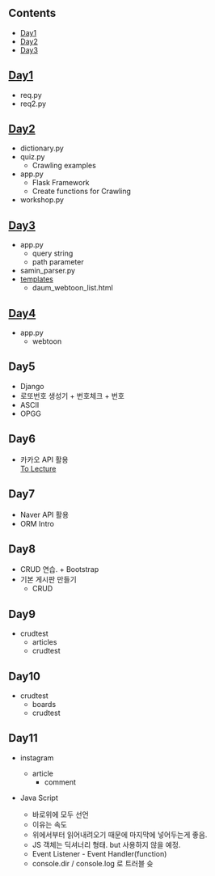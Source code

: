 ## Contents
- [Day1](#day1) 
- [Day2](#day2)
- [Day3](#day3)

## [Day1](/Day1)
- req.py
- req2.py
## [Day2](/Day2)
- dictionary.py
- quiz.py
  - Crawling examples
- app.py
  - Flask Framework
  - Create functions for Crawling 
- workshop.py

## [Day3](/Day3)
- app.py
    - query string
    - path parameter
- samin_parser.py
- [templates](/Day3/tempaltes)
    - daum_webtoon_list.html

## [Day4](/Day4)
- app.py
    - webtoon
## Day5
- Django<br>
- 로또번호 생성기 + 번호체크 + 번호<br>
- ASCII<br>
- OPGG <br>

## Day6
- 카카오 API 활용<br>
[To Lecture](https://github.com/jkim0715/TIL/tree/master/Python)

## Day7
- Naver API 활용<br>
- ORM Intro

## Day8
- CRUD 연습. + Bootstrap<br>
- 기본 게시판 만들기
    - CRUD 

## Day9
- crudtest
    - articles
    - crudtest
## Day10
- crudtest
    - boards
    - crudtest

## Day11
- instagram
    - article
        - comment


- Java Script 
    - </body> 바로위에 모두 선언
    - 이유는 속도
    - 위에서부터 읽어내려오기 때문에 마지막에 넣어두는게 좋음.
    - JS 객체는 딕셔너리 형태. but 사용하지 않을 예정.
    - Event Listener - Event Handler(function)
    - console.dir / console.log 로 트러블 슛
